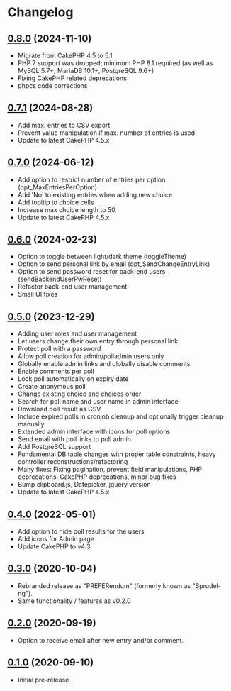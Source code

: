 # Changelog

## [0.8.0] (2024-11-10)

- Migrate from CakePHP 4.5 to 5.1
- PHP 7 support was dropped; minimum PHP 8.1 required (as well as MySQL 5.7+, MariaDB 10.1+, PostgreSQL 9.6+)
- Fixing CakePHP related deprecations
- phpcs code corrections

## [0.7.1] (2024-08-28)

- Add max. entries to CSV export
- Prevent value manipulation if max. number of entries is used
- Update to latest CakePHP 4.5.x

## [0.7.0] (2024-06-12)

- Add option to restrict number of entries per option (opt_MaxEntriesPerOption)
- Add 'No' to existing entries when adding new choice
- Add tooltip to choice cells
- Increase max choice length to 50
- Update to latest CakePHP 4.5.x

## [0.6.0] (2024-02-23)

- Option to toggle between light/dark theme (toggleTheme)
- Option to send personal link by email (opt_SendChangeEntryLink)
- Option to send password reset for back-end users (sendBackendUserPwReset)
- Refactor back-end user management
- Small UI fixes

## [0.5.0] (2023-12-29)

- Adding user roles and user management
- Let users change their own entry through personal link
- Protect poll with a password
- Allow poll creation for admin/polladmin users only
- Globally enable admin links and globally disable comments
- Enable comments per poll
- Lock poll automatically on expiry date
- Create anonymous poll
- Change existing choice and choices order
- Search for poll name and user name in admin interface
- Download poll result as CSV
- Include expired polls in cronjob cleanup and optionally trigger cleanup manually
- Extended admin interface with icons for poll options
- Send email with poll links to poll admin
- Add PostgreSQL support
- Fundamental DB table changes with proper table constraints, heavy controller reconstructions/refactoring
- Many fixes: Fixing pagination, prevent field manipulations, PHP deprecations, CakePHP deprecations, minor bug fixes
- Bump clipboard.js, Datepicker, jquery version
- Update to latest CakePHP 4.5.x

## [0.4.0] (2022-05-01)

- Add option to hide poll results for the users
- Add icons for Admin page
- Update CakePHP to v4.3

## [0.3.0] (2020-10-04)

- Rebranded release as "PREFERendum" (formerly known as "Sprudel-ng").
- Same functionality / features as v0.2.0

## [0.2.0] (2020-09-19)

- Option to receive email after new entry and/or comment.

## [0.1.0] (2020-09-10)

- Initial pre-release


[0.8.0]: https://github.com/ElTh0r0/preferendum/releases/tag/v0.8.0
[0.7.1]: https://github.com/ElTh0r0/preferendum/releases/tag/v0.7.1
[0.7.0]: https://github.com/ElTh0r0/preferendum/releases/tag/v0.7.0
[0.6.0]: https://github.com/ElTh0r0/preferendum/releases/tag/v0.6.0
[0.5.0]: https://github.com/ElTh0r0/preferendum/releases/tag/v0.5.0
[0.4.0]: https://github.com/ElTh0r0/preferendum/releases/tag/v0.4.0
[0.3.0]: https://github.com/ElTh0r0/preferendum/releases/tag/v0.3.0
[0.2.0]: https://github.com/ElTh0r0/preferendum/releases/tag/v0.2.0
[0.1.0]: https://github.com/ElTh0r0/preferendum/releases/tag/v0.1.0
